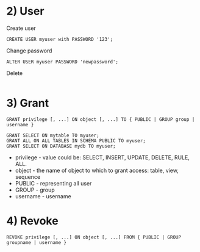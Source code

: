 # 2) User
Create user
```
CREATE USER myuser with PASSWORD '123';
```

Change password
```
ALTER USER myuser PASSWORD 'newpassword';
```

Delete
```

```

# 3) Grant
```
GRANT privilege [, ...] ON object [, ...] TO { PUBLIC | GROUP group | username }

GRANT SELECT ON mytable TO myuser;
GRANT ALL ON ALL TABLES IN SCHEMA PUBLIC TO myuser;
GRANT SELECT ON DATABASE mydb TO myuser;
```
- privilege - value could be: SELECT, INSERT, UPDATE, DELETE, RULE, ALL.
- object - the name of object to which to grant access: table, view, sequence
- PUBLIC - representing all user
- GROUP - group
- username - username

# 4) Revoke
```
REVOKE privilege [, ...] ON object [, ...] FROM { PUBLIC | GROUP groupname | username }
```

